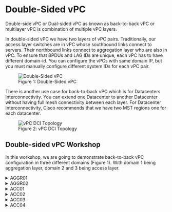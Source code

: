 # Double-Sided vPC

Double-side vPC or Dual-sided vPC as known as back-to-back vPC or multilayer vPC is combination of multiple vPC layers.

In double-sided vPC we have two layers of vPC pairs. Traditionally, our access layer switches are in vPC whose southbound links connect to servers. Their northbound links connect to aggregation layer who are also in vPC. To ensure that BPDUs and LAG IDs are unique, each vPC has to have different domain-id. You can configure the vPCs with same domain IP, but you must manually configure different system IDs for each vPC pair.

<figure>
  <img src="https://user-images.githubusercontent.com/31813625/235373839-6e4a131a-5678-4e88-ad7b-13e1991ae321.png" alt="Double-Sided vPC">
  <figcaption>Figure 1: Double-Sided vPC</figcaption>
</figure>

There is another use case for back-to-back vPC which is for Datacenters Interconnectivity. You can extend one Datacenter to another Datacenter without having full mesh connectivity between each layer. For Datacenter Interconnectivity, Cisco recommends that we have two MST regions one for each datacenter.

<figure>
  <img src="https://user-images.githubusercontent.com/31813625/235373850-b08a57b6-b90d-4e13-ad4a-c48c72cbfe12.png" alt="vPC DCI Topology">
  <figcaption>Figure 2: vPC DCI Topology</figcaption>
</figure>

## Double-sided vPC Workshop

In this workshop, we are going to demonstrate back-to-back vPC configuration in three different domains (Figure 1). With domain 1 being aggregation layer, domain 2 and 3 being access layer.


<details>
 
<summary>AGGR01</summary>

```elixir
feature lacp
feature vpc
interface mgmt 0
  ip address 192.168.1.1/24
exit
vpc domain 1
  peer-keepalive destination 192.168.1.2 source 192.168.1.1 vrf management
exit
interface ethernet 1/1-2
switchport
  switchport mode trunk
channel-group 1 mode active
  no shutdown
interface port-channel 1
switchport
  switchport mode trunk
  no shutdown
  vpc peer-link
interface ethernet 1/3-4
 switchport
 switchport mode trunk
 channel-group 11 mode active
 no shutdown
interface port-channel 11
 switchport
 switchport mode trunk
 vpc 11
interface ethernet 1/5-6
 switchport
 switchport mode trunk
 channel-group 12 mode active
 no shutdown
interface port-channel 12
 switchport
 switchport mode trunk
 vpc 12
```
</details>

<details>

<summary>AGGR02</summary>

```elixir
feature lacp
feature vpc
interface mgmt 0
  ip address 192.168.1.2/24
exit
vpc domain 1
 peer-keepalive destination 192.168.1.1 source 192.168.1.2 vrf management
exit
interface ethernet 1/1-2
switchport
  switchport mode trunk
channel-group 1 mode active
  no shutdown
interface port-channel 1
switchport
  switchport mode trunk
  no shutdown
  vpc peer-link
interface ethernet 1/3-4
 switchport
 switchport mode trunk
 channel-group 11 mode active
 no shutdown
interface port-channel 11
 switchport
 switchport mode trunk
 vpc 11
interface ethernet 1/5-6
 switchport
 switchport mode trunk
 channel-group 12 mode active
 no shutdown
interface port-channel 12
 switchport
 switchport mode trunk
 vpc 12
```
</details>

<details>

<summary>ACC01</summary>

```elixir
feature lacp
feature vpc
interface mgmt 0
  ip address 192.168.2.1/24
exit
vpc domain 2
  peer-keepalive destination 192.168.2.2 source 192.168.2.1 vrf management
exit
interface ethernet 1/1-2
switchport
  switchport mode trunk
channel-group 2 mode active
  no shutdown
interface port-channel 2
switchport
  switchport mode trunk
  no shutdown
  vpc peer-link
interface ethernet 1/3-4
switchport
  switchport mode trunk
channel-group 11 mode active
  no shutdown
interface port-channel 11
switchport
  switchport mode trunk
  no shutdown
  vpc 11
```
</details>

<details>

<summary>ACC02</summary>

```elixir
feature lacp
feature vpc
interface mgmt 0
  ip address 192.168.2.2/24
exit
vpc domain 2
  peer-keepalive destination 192.168.2.1 source 192.168.2.2 vrf management
exit
interface ethernet 1/1-2
switchport
  switchport mode trunk
channel-group 2 mode active
  no shutdown
interface port-channel 2
switchport
  switchport mode trunk
  no shutdown
  vpc peer-link
interface ethernet 1/3-4
switchport
  switchport mode trunk
channel-group 11 mode active
  no shutdown
interface port-channel 11
switchport
  switchport mode trunk
  no shutdown
  vpc 11
```
</details>

<details>

<summary>ACC03</summary>

```elixir
feature lacp
feature vpc
interface mgmt 0
  ip address 192.168.2.3/24
exit
vpc domain 3
  peer-keepalive destination 192.168.2.4 source 192.168.2.3 vrf management
exit
interface ethernet 1/1-2
switchport
  switchport mode trunk
channel-group 3 mode active
  no shutdown
interface port-channel 3
switchport
  switchport mode trunk
  no shutdown
  vpc peer-link
interface ethernet 1/5-6
switchport
  switchport mode trunk
channel-group 12 mode active
  no shutdown
interface port-channel 12
switchport
  switchport mode trunk
  no shutdown
  vpc 12
```
</details>

<details>

<summary>ACC04</summary>

```elixir
feature lacp
feature vpc
interface mgmt 0
  ip address 192.168.2.4/24
exit
vpc domain 3
  peer-keepalive destination 192.168.2.3 source 192.168.2.4 vrf management
exit
interface ethernet 1/1-2
switchport
  switchport mode trunk
channel-group 3 mode active
  no shutdown
interface port-channel 3
switchport
  switchport mode trunk
  no shutdown
  vpc peer-link
interface ethernet 1/5-6
switchport
  switchport mode trunk
channel-group 12 mode active
  no shutdown
interface port-channel 12
switchport
  switchport mode trunk
  no shutdown
  vpc 12
```
</details>